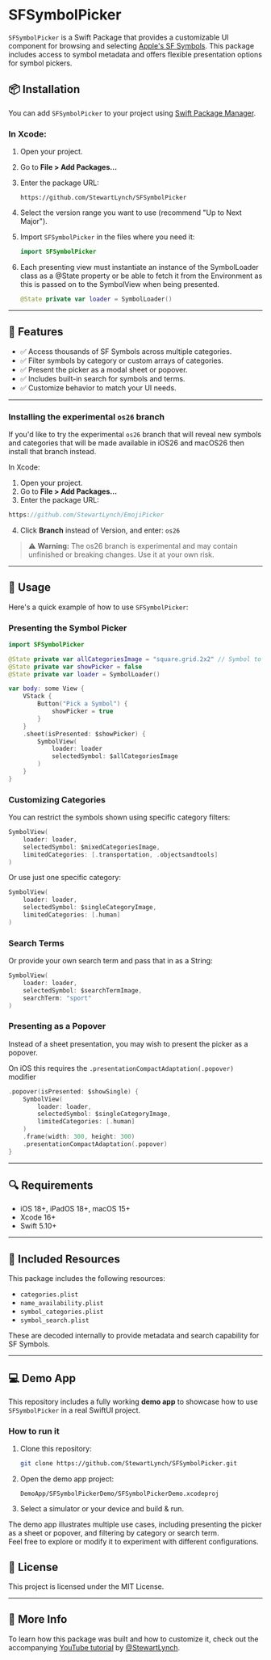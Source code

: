 # SFSymbolPicker

`SFSymbolPicker` is a Swift Package that provides a customizable UI component for browsing and selecting [Apple's SF Symbols](https://developer.apple.com/sf-symbols/). This package includes access to symbol metadata and offers flexible presentation options for symbol pickers.

## 📦 Installation

You can add `SFSymbolPicker` to your project using [Swift Package Manager](https://swift.org/package-manager/).

### In Xcode:

1. Open your project.
2. Go to **File > Add Packages…**
3. Enter the package URL:
   ```
   https://github.com/StewartLynch/SFSymbolPicker
   ```
4. Select the version range you want to use (recommend "Up to Next Major").
5. Import `SFSymbolPicker` in the files where you need it:
   ```swift
   import SFSymbolPicker
   ```
6. Each presenting view must instantiate an instance of the SymbolLoader class as a @State property or be able to fetch it from the Environment as this is passed on to the SymbolView when being presented.

   ```swift
   @State private var loader = SymbolLoader()
   ```

---

## 🧩 Features

- ✅ Access thousands of SF Symbols across multiple categories.
- ✅ Filter symbols by category or custom arrays of categories.
- ✅ Present the picker as a modal sheet or popover.
- ✅ Includes built-in search for symbols and terms.
- ✅ Customize behavior to match your UI needs.

---

### Installing the experimental `os26` branch

If you'd like to try the experimental `os26` branch that will reveal new symbols and categories that will be made available in iOS26 and macOS26 then install that branch instead.

In Xcode:

1. Open your project.
2. Go to **File > Add Packages…**
3. Enter the package URL:

```swift
https://github.com/StewartLynch/EmojiPicker
```

4. Click **Branch** instead of Version, and enter: `os26`

> ⚠️ **Warning:** The os26 branch is experimental and may contain unfinished or breaking changes. Use it at your own risk.

------

## 🚀 Usage

Here's a quick example of how to use `SFSymbolPicker`:

### Presenting the Symbol Picker

```swift
import SFSymbolPicker

@State private var allCategoriesImage = "square.grid.2x2" // Symbol to update
@State private var showPicker = false
@State private var loader = SymbolLoader()

var body: some View {
    VStack {
        Button("Pick a Symbol") {
            showPicker = true
        }
    }
    .sheet(isPresented: $showPicker) {
        SymbolView(
            loader: loader
            selectedSymbol: $allCategoriesImage
        )
    }
}
```

### Customizing Categories

You can restrict the symbols shown using  specific category filters:

```swift
SymbolView(
    loader: loader,
    selectedSymbol: $mixedCategoriesImage,
    limitedCategories: [.transportation, .objectsandtools]
)
```

Or use just one specific category:

```swift
SymbolView(
    loader: loader,
    selectedSymbol: $singleCategoryImage,
    limitedCategories: [.human]
)
```

### Search Terms

Or provide your own search term and pass that in as a String:

```swift
SymbolView(
    loader: loader,
    selectedSymbol: $searchTermImage,
    searchTerm: "sport"
)
```

### Presenting as a Popover

Instead of a sheet presentation, you may wish to present the picker as a popover.

On iOS this requires the `.presentationCompactAdaptation(.popover)` modifier

```swift
.popover(isPresented: $showSingle) {
    SymbolView(
        loader: loader,
        selectedSymbol: $singleCategoryImage,
        limitedCategories: [.human]
    )
    .frame(width: 300, height: 300)
    .presentationCompactAdaptation(.popover)
}
```

---

## 🔍 Requirements

- iOS 18+, iPadOS 18+, macOS 15+
- Xcode 16+
- Swift 5.10+

---

## 📁 Included Resources

This package includes the following resources:

- `categories.plist`
- `name_availability.plist`
- `symbol_categories.plist`
- `symbol_search.plist`

These are decoded internally to provide metadata and search capability for SF Symbols.

---

## 💻 Demo App

This repository includes a fully working **demo app** to showcase how to use `SFSymbolPicker` in a real SwiftUI project.

### How to run it

1. Clone this repository:

   ```bash
   git clone https://github.com/StewartLynch/SFSymbolPicker.git
   ```

2. Open the demo app project:

   ```
   DemoApp/SFSymbolPickerDemo/SFSymbolPickerDemo.xcodeproj
   ```

3. Select a simulator or your device and build & run.

The demo app illustrates multiple use cases, including presenting the picker as a sheet or popover, and filtering by category or search term.  
Feel free to explore or modify it to experiment with different configurations.

## 

## 📄 License

This project is licensed under the MIT License.

---

## 🔗 More Info

To learn how this package was built and how to customize it, check out the accompanying [YouTube tutorial](https://youtu.be/mdQqWy0Vk_w) by [@StewartLynch](https://github.com/StewartLynch).
